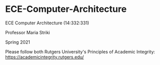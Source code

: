 # ECE-Computer-Architecture
ECE Computer Architecture (14:332:331)

Professor Maria Striki

Spring 2021

Please follow both Rutgers University's Principles of Academic Integrity: https://academicintegrity.rutgers.edu/
